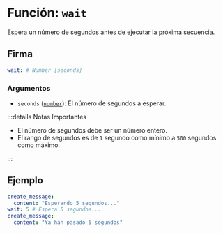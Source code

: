 # Función: `wait`

Espera un número de segundos antes de ejecutar la próxima secuencia.

## Firma

```yml
wait: # Number [seconds]
```

### Argumentos

- `seconds` ([`number`][Number]): El número de segundos a esperar.

:::details Notas Importantes

- El número de segundos debe ser un número entero.
- El rango de segundos es de `1` segundo como mínimo a `500` segundos como máximo.

:::

## Ejemplo

```yml
create_message:
  content: "Esperando 5 segundos..."
wait: 5 # Espera 5 segundos...
create_message:
  content: "Ya han pasado 5 segundos"
```

[Number]: /es/learning/data-types#numeros-number
